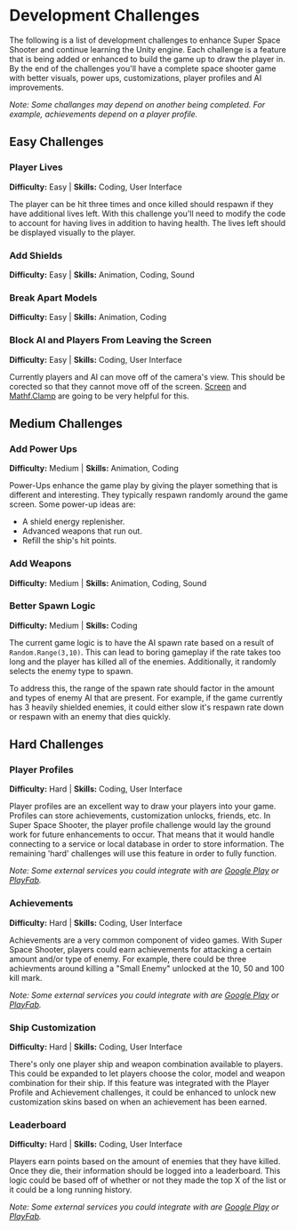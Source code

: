 # Development Challenges
The following is a list of development challenges to enhance Super Space Shooter and continue learning the Unity engine. Each challenge is a feature that is being added or enhanced to build the game up to draw the player in. By the end of the challenges you'll have a complete space shooter game with better visuals, power ups, customizations, player profiles and AI improvements.

*Note: Some challanges may depend on another being completed. For example, achievements depend on a player profile.*

## Easy Challenges
### Player Lives
**Difficulty:** Easy   |   **Skills:** Coding, User Interface

The player can be hit three times and once killed should respawn if they have additional lives left. With this challenge you'll need to modify the code to account for having lives in addition to having health. The lives left should be displayed visually to the player. 

### Add Shields
**Difficulty:** Easy   |   **Skills:** Animation, Coding, Sound

### Break Apart Models
**Difficulty:** Easy   |   **Skills:** Animation, Coding

### Block AI and Players From Leaving the Screen
**Difficulty:** Easy   |   **Skills:** Coding, User Interface

Currently players and AI can move off of the camera's view. This should be corected so that they cannot move off of the screen. [Screen](http://docs.unity3d.com/ScriptReference/Screen.html) and [Mathf.Clamp](http://docs.unity3d.com/ScriptReference/Mathf.Clamp.html) are going to be very helpful for this. 

## Medium Challenges
### Add Power Ups
**Difficulty:** Medium   |   **Skills:** Animation, Coding

Power-Ups enhance the game play by giving the player something that is different and interesting. They typically respawn randomly around the game screen. Some power-up ideas are:

* A shield energy replenisher.
* Advanced weapons that run out.
* Refill the ship's hit points.

### Add Weapons
**Difficulty:** Medium   |   **Skills:** Animation, Coding, Sound

### Better Spawn Logic
**Difficulty:** Medium   |   **Skills:** Coding

The current game logic is to have the AI spawn rate based on a result of ``` Random.Range(3,10)```. This can lead to boring gameplay if the rate takes too long and the player has killed all of the enemies. Additionally, it randomly selects the enemy type to spawn. 

To address this, the range of the spawn rate should factor in the amount and types of enemy AI that are present. For example, if the game currently has 3 heavily shielded enemies, it could either slow it's respawn rate down or respawn with an enemy that dies quickly.

## Hard Challenges
### Player Profiles
**Difficulty:** Hard   |   **Skills:** Coding, User Interface

Player profiles are an excellent way to draw your players into your game. Profiles can store achievements, customization unlocks, friends, etc. In Super Space Shooter, the player profile challenge would lay the ground work for future enhancements to occur. That means that it would handle connecting to a service or local database in order to store information. The remaining 'hard' challenges will use this feature in order to fully function. 

*Note: Some external services you could integrate with are [Google Play](https://play.google.com/apps/publish) or [PlayFab](https://playfab.com/).*

### Achievements
**Difficulty:** Hard   |   **Skills:** Coding, User Interface

Achievements are a very common component of video games. With Super Space Shooter, players could earn achievements for attacking a certain amount and/or type of enemy. For example, there could be three achievments around killing a "Small Enemy" unlocked at the 10, 50 and 100 kill mark.

*Note: Some external services you could integrate with are [Google Play](https://play.google.com/apps/publish) or [PlayFab](https://playfab.com/).*

### Ship Customization
**Difficulty:** Hard   |   **Skills:** Coding, User Interface

There's only one player ship and weapon combination available to players. This could be expanded to let players choose the color, model and weapon combination for their ship. If this feature was integrated with the Player Profile and Achievement challenges, it could be enhanced to unlock new customization skins based on when an achievement has been earned.

### Leaderboard
**Difficulty:** Hard   |   **Skills:** Coding, User Interface

Players earn points based on the amount of enemies that they have killed. Once they die, their information should be logged into a leaderboard. This logic could be based off of whether or not they made the top X of the list or it could be a long running history. 

*Note: Some external services you could integrate with are [Google Play](https://play.google.com/apps/publish) or [PlayFab](https://playfab.com/).*

